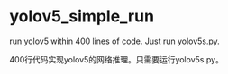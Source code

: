 # yolov5_simple_run

run yolov5 within 400 lines of code. Just run yolov5s.py.

400行代码实现yolov5的网络推理。只需要运行yolov5s.py。
